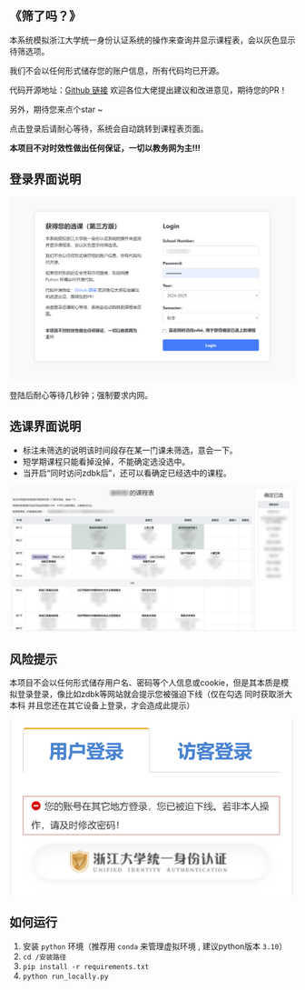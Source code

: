 ## 《筛了吗？》
本系统模拟浙江大学统一身份认证系统的操作来查询并显示课程表，会以灰色显示待筛选项。

我们不会以任何形式储存您的账户信息，所有代码均已开源。

代码开源地址：<a href="https://github.com/ZJU-R/zjuTimeTable" target="_blank">Github 链接</a> 欢迎各位大佬提出建议和改进意见，期待您的PR！

另外，期待您来点个star ~

点击登录后请耐心等待，系统会自动跳转到课程表页面。

**本项目不对时效性做出任何保证，一切以教务网为主!!!** 

## 登录界面说明

![image-20240605231409668](./assets/image-20240605231409668.png)

登陆后耐心等待几秒钟；强制要求内网。

## 选课界面说明

- 标注未筛选的说明该时间段存在某一门课未筛选，意会一下。
- 短学期课程只能看掉没掉，不能确定选没选中。
- 当开启“同时访问zdbk后”，还可以看确定已经选中的课程。

![image-20240605231228930](./assets/image-20240605231228930.png)

## 风险提示

本项目不会以任何形式储存用户名、密码等个人信息或cookie，但是其本质是模拟登录登录，像比如zdbk等网站就会提示您被强迫下线（仅在勾选 同时获取浙大本科 并且您还在其它设备上登录，才会造成此提示）

![image-20240605231829375](./assets/image-20240605231829375.png)

## 如何运行

1. 安装 `python` 环境（推荐用 `conda` 来管理虚拟环境 , 建议python版本 `3.10`）
2. `cd /安装路径`
3. `pip install -r requirements.txt`
4. `python run_locally.py`
